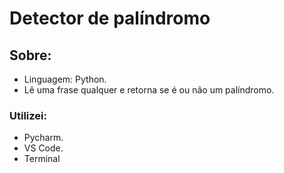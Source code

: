 # Detector de palíndromo
## Sobre:
 - Linguagem: Python.
 - Lê uma frase qualquer e retorna se é ou não um palíndromo.
### Utilizei:
 - Pycharm.
 - VS Code.
 - Terminal
